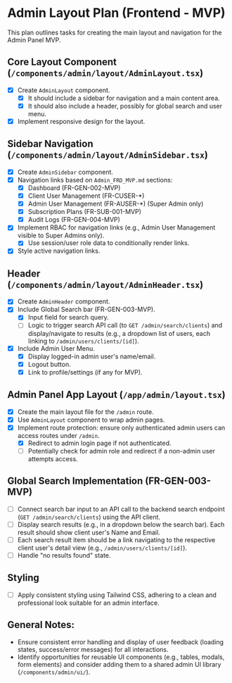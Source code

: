 # Admin Layout Plan (Frontend - MVP)

This plan outlines tasks for creating the main layout and navigation for the Admin Panel MVP.

## Core Layout Component (`/components/admin/layout/AdminLayout.tsx`)
- [x] Create `AdminLayout` component.
    - [x] It should include a sidebar for navigation and a main content area.
    - [x] It should also include a header, possibly for global search and user menu.
- [x] Implement responsive design for the layout.

## Sidebar Navigation (`/components/admin/layout/AdminSidebar.tsx`)
- [x] Create `AdminSidebar` component.
- [x] Navigation links based on `Admin_FRD_MVP.md` sections:
    - [x] Dashboard (FR-GEN-002-MVP)
    - [x] Client User Management (FR-CUSER-*)
    - [x] Admin User Management (FR-AUSER-*) (Super Admin only)
    - [x] Subscription Plans (FR-SUB-001-MVP)
    - [x] Audit Logs (FR-GEN-004-MVP)
- [x] Implement RBAC for navigation links (e.g., Admin User Management visible to Super Admins only).
    - [x] Use session/user role data to conditionally render links.
- [x] Style active navigation links.

## Header (`/components/admin/layout/AdminHeader.tsx`)
- [x] Create `AdminHeader` component.
- [x] Include Global Search bar (FR-GEN-003-MVP).
    - [x] Input field for search query.
    - [ ] Logic to trigger search API call (to `GET /admin/search/clients`) and display/navigate to results (e.g., a dropdown list of users, each linking to `/admin/users/clients/[id]`).
- [x] Include Admin User Menu.
    - [x] Display logged-in admin user's name/email.
    - [x] Logout button.
    - [x] Link to profile/settings (if any for MVP).

## Admin Panel App Layout (`/app/admin/layout.tsx`)
- [x] Create the main layout file for the `/admin` route.
- [x] Use `AdminLayout` component to wrap admin pages.
- [x] Implement route protection: ensure only authenticated admin users can access routes under `/admin`.
    - [x] Redirect to admin login page if not authenticated.
    - [ ] Potentially check for admin role and redirect if a non-admin user attempts access.

## Global Search Implementation (FR-GEN-003-MVP)
- [ ] Connect search bar input to an API call to the backend search endpoint (`GET /admin/search/clients`) using the API client.
- [ ] Display search results (e.g., in a dropdown below the search bar). Each result should show client user's Name and Email.
- [ ] Each search result item should be a link navigating to the respective client user's detail view (e.g., `/admin/users/clients/[id]`).
- [ ] Handle "no results found" state.

## Styling
- [ ] Apply consistent styling using Tailwind CSS, adhering to a clean and professional look suitable for an admin interface.

## General Notes:
- Ensure consistent error handling and display of user feedback (loading states, success/error messages) for all interactions.
- Identify opportunities for reusable UI components (e.g., tables, modals, form elements) and consider adding them to a shared admin UI library (`/components/admin/ui/`).
